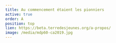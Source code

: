 ```yaml
---
title: Au commencement étaient les pionniers
active: true
order: A
position: top
lien: https://beta.terredesjeunes.org/a-propos/
image: /media/mdp60-ca2019.jpg
---
```


